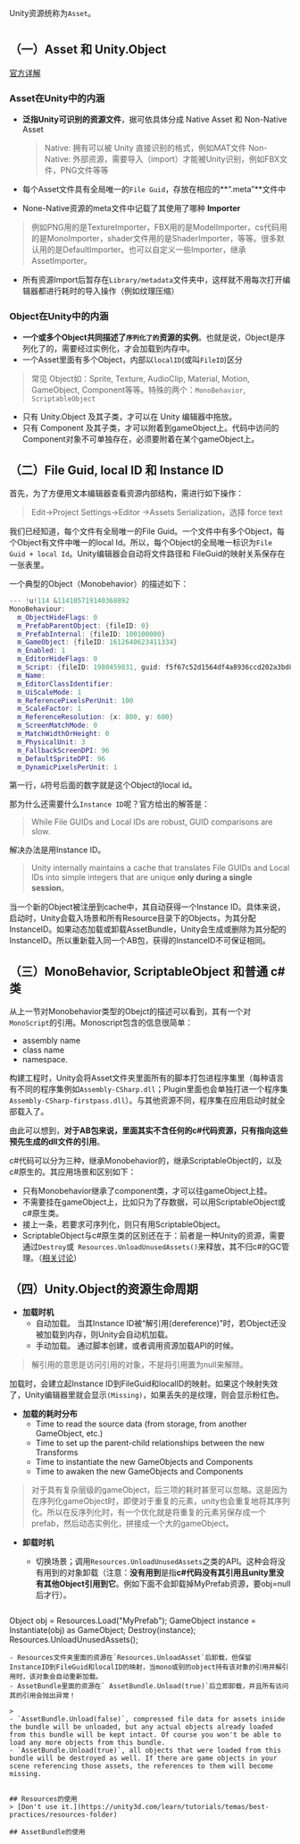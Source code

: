 Unity资源统称为`Asset`。

# 
## （一）Asset 和 Unity.Object
[官方详解](https://unity3d.com/learn/tutorials/temas/best-practices/assets-objects-and-serialization)

### Asset在Unity中的内涵

- **泛指Unity可识别的资源文件**，据可依具体分成 Native Asset 和 Non-Native Asset
  > Native: 拥有可以被 Unity 直接识别的格式，例如MAT文件
Non-Native: 外部资源，需要导入（import）才能被Unity识别，例如FBX文件，PNG文件等等

- 每个Asset文件具有全局唯一的`File Guid`，存放在相应的**“.meta”**文件中

- None-Native资源的meta文件中记载了其使用了哪种 **Importer**
> 例如PNG用的是TextureImporter，FBX用的是ModelImporter，cs代码用的是MonoImporter，shader文件用的是ShaderImporter，等等。很多默认用的是DefaultImporter。也可以自定义一些Importer，继承AssetImporter。

- 所有资源Import后暂存在`Library/metadata`文件夹中，这样就不用每次打开编辑器都进行耗时的导入操作（例如纹理压缩）


### Object在Unity中的内涵

- **一个或多个Object共同描述了`序列化了的`资源的实例**。也就是说，Object是序列化了的，需要经过实例化，才会加载到内存中。
- 一个Asset里面有多个Object，内部以`localID`(或叫`FileID`)区分
> 常见 Object如：Sprite, Texture, AudioClip, Material, Motion, GameObject, Component等等。特殊的两个：`MonoBehavior`, `ScriptableObject`

- 只有 Unity.Object 及其子类，才可以在 Unity 编辑器中拖放。
- 只有 Component 及其子类，才可以附着到gameObject上。代码中访问的Component对象不可单独存在，必须要附着在某个gameObject上。

## （二）File Guid, local ID 和 Instance ID
首先，为了方便用文本编辑器查看资源内部结构，需进行如下操作：
> Edit->Project Settings->Editor ->Assets Serialization，选择 force text

我们已经知道，每个文件有全局唯一的File Guid。一个文件中有多个Object，每个Object有文件中唯一的local Id。所以，每个Object的全局唯一标识为`File Guid + local Id`。Unity编辑器会自动将文件路径和 FileGuid的映射关系保存在一张表里。


一个典型的Object（Monobehavior）的描述如下：
```cpp
--- !u!114 &114105719140368892
MonoBehaviour:
  m_ObjectHideFlags: 0
  m_PrefabParentObject: {fileID: 0}
  m_PrefabInternal: {fileID: 100100000}
  m_GameObject: {fileID: 1612640623411334}
  m_Enabled: 1
  m_EditorHideFlags: 0
  m_Script: {fileID: 1980459831, guid: f5f67c52d1564df4a8936ccd202a3bd8, type: 3}
  m_Name: 
  m_EditorClassIdentifier: 
  m_UiScaleMode: 1
  m_ReferencePixelsPerUnit: 100
  m_ScaleFactor: 1
  m_ReferenceResolution: {x: 800, y: 600}
  m_ScreenMatchMode: 0
  m_MatchWidthOrHeight: 0
  m_PhysicalUnit: 3
  m_FallbackScreenDPI: 96
  m_DefaultSpriteDPI: 96
  m_DynamicPixelsPerUnit: 1
```
第一行，`&`符号后面的数字就是这个Object的local id。

那为什么还需要什么`Instance ID`呢？官方给出的解答是：
> While File GUIDs and Local IDs are robust, GUID comparisons are slow.

解决办法是用Instance ID。
>  Unity internally maintains a cache that translates File GUIDs and Local IDs into simple integers that are unique **only during a single session**。

当一个新的Object被注册到cache中，其自动获得一个Instance ID。具体来说，启动时，Unity会载入场景和所有Resource目录下的Objects，为其分配InstanceID。如果动态加载或卸载AssetBundle，Unity会生成或删除为其分配的InstanceID。所以重新载入同一个AB包，获得的InstanceID不可保证相同。

## （三）MonoBehavior, ScriptableObject 和普通 c# 类

从上一节对Monobehavior类型的Obejct的描述可以看到，其有一个对`MonoScript`的引用。Monoscript包含的信息很简单：
> 
- assembly name
- class name
- namespace.

构建工程时，Unity会将Asset文件夹里面所有的脚本打包进程序集里（每种语言有不同的程序集例如`Assembly-CSharp.dll`；Plugin里面也会单独打进一个程序集`Assembly-CSharp-firstpass.dll`）。与其他资源不同，程序集在应用启动时就全部载入了。

由此可以想到，**对于AB包来说，里面其实不含任何的c#代码资源，只有指向这些预先生成的dll文件的引用**。

c#代码可以分为三种，继承Monobehavior的，继承ScriptableObject的，以及c#原生的。其应用场景和区别如下：

- 只有Monobehavior继承了component类，才可以往gameObject上挂。
- 不需要挂在gameObject上，比如只为了存数据，可以用ScriptableObject或c#原生类。
- 接上一条，若要求可序列化，则只有用ScriptableObject。
- ScriptableObject与c#原生类的区别还在于：前者是一种Unity的资源，需要通过`Destroy`或` Resources.UnloadUnusedAssets()`来释放，其不归c#的GC管理。（[相关讨论](https://forum.unity3d.com/threads/scriptableobject-vs-plain-c-class.328325/)）

## （四）Unity.Object的资源生命周期
- **加载时机**
  - 自动加载。
    当其Instance ID被“解引用(dereference)”时，若Object还没被加载到内存，则Unity会自动机加载。
  - 手动加载。
    通过脚本创建，或者调用资源加载API的时候。

> 解引用的意思是访问引用的对象，不是将引用置为null来解除。

加载时，会建立起Instance ID到FileGuid和localID的映射。如果这个映射失效了，Unity编辑器里就会显示`(Missing)`，如果丢失的是纹理，则会显示粉红色。

- **加载的耗时分布**
  - Time to read the source data (from storage, from another GameObject, etc.)
  - Time to set up the parent-child relationships between the new Transforms
  - Time to instantiate the new GameObjects and Components
  - Time to awaken the new GameObjects and Components
> 对于具有复杂层级的gameObject，后三项的耗时甚至可以忽略。这是因为在序列化gameObject时，即使对于重复的元素，unity也会重复地将其序列化。所以在反序列化时，有一个优化就是将重复的元素另保存成一个prefab，然后动态实例化，拼接成一个大的gameObject。

- **卸载时机**
  - 切换场景；调用`Resources.UnloadUnusedAssets`之类的API。这种会将没有用到的对象卸载（注意：**没有用到**是指**c#代码没有其引用且unity里没有其他Object引用到它**。例如下面不会卸载掉MyPrefab资源，要obj=null后才行）。
  
  ```csharp
Object obj = Resources.Load("MyPrefab");
GameObject instance = Instantiate(obj) as GameObject;
Destroy(instance);
Resources.UnloadUnusedAssets(); 
  ```
  - Resources文件夹里面的资源在`Resources.UnloadAsset`后卸载，但保留InstanceID到FileGuid和localID的映射，当mono或别的object持有该对象的引用并解引用时，该对象会自动重新加载。
  - AssetBundle里面的资源在` AssetBundle.Unload(true)`后立即卸载，并且所有访问其的引用会抛出异常！

> 
- `AssetBundle.Unload(false)`, compressed file data for assets inside the bundle will be unloaded, but any actual objects already loaded from this bundle will be kept intact. Of course you won't be able to load any more objects from this bundle.
- `AssetBundle.Unload(true)`, all objects that were loaded from this bundle will be destroyed as well. If there are game objects in your scene referencing those assets, the references to them will become missing.


## Resources的使用
> [Don't use it.](https://unity3d.com/learn/tutorials/temas/best-practices/resources-folder)

## AssetBundle的使用

